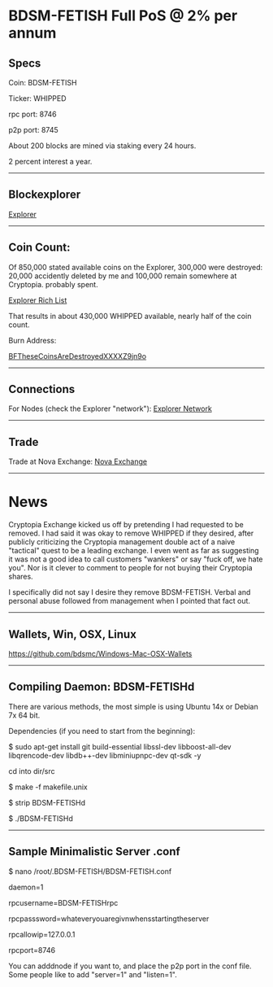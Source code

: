 
BDSM-FETISH Full PoS @ 2% per annum
===================

Specs
-----

Coin: BDSM-FETISH

Ticker: WHIPPED

rpc port: 8746

p2p port: 8745

About 200 blocks are mined via staking every 24 hours.

2 percent interest a year.


------

Blockexplorer
------

[Explorer](http:/explorer.bdsm-fetish.net:3001/)


------

Coin Count:
------

Of 850,000 stated available coins on the Explorer, 300,000 were destroyed:  20,000 accidently deleted by me and 100,000 remain somewhere at Cryptopia. probably spent.

[Explorer Rich List](http://explorer.bdsm-fetish.net:3001/richlist)

That results in about 430,000 WHIPPED available, nearly half of the coin count. 

Burn Address: 

[BFTheseCoinsAreDestroyedXXXXZ9jn9o](http://explorer.bdsm-fetish.net:3001/address/BFTheseCoinsAreDestroyedXXXXZ9jn9o)


------


Connections
------------- 


For Nodes (check the Explorer "network"): [Explorer Network](http://explorer.bdsm-fetish.net:3001/network)

-------------


Trade
------------- 


Trade at Nova Exchange: [Nova Exchange](https://novaexchange.com/market/BTC_WHIPD/)


-------------


News
===================

Cryptopia Exchange kicked us off by pretending I had requested to be removed. I had said it was okay to remove WHIPPED if they desired, after publicly criticizing the Cryptopia management double act of a naive "tactical" quest to be a leading exchange. I even went as far as suggesting it was not a good idea to call customers "wankers" or say "fuck off, we hate you". Nor is it clever to comment to people for not buying their Cryptopia shares.

I specifically did not say I desire they remove BDSM-FETISH. Verbal and personal abuse followed from management when I pointed that fact out.


------------


Wallets, Win, OSX, Linux
------------

https://github.com/bdsmc/Windows-Mac-OSX-Wallets


-------------


Compiling Daemon: BDSM-FETISHd
------------

There are various methods, the most simple is using Ubuntu 14x or Debian 7x 64 bit.

Dependencies (if you need to start from the beginning):

$ sudo apt-get install git build-essential libssl-dev libboost-all-dev libqrencode-dev libdb++-dev libminiupnpc-dev qt-sdk -y

cd into dir/src

$ make -f makefile.unix

$ strip BDSM-FETISHd

$ ./BDSM-FETISHd

---------

Sample Minimalistic Server .conf
------------

$ nano /root/.BDSM-FETISH/BDSM-FETISH.conf


daemon=1

rpcusername=BDSM-FETISHrpc

rpcpasssword=whateveryouaregivnwhensstartingtheserver

rpcallowip=127.0.0.1

rpcport=8746



You can adddnode if you want to, and place the p2p port in the conf file. Some people like to add "server=1" and "listen=1".
